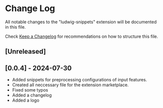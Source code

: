 # Change Log

All notable changes to the "ludwig-snippets" extension will be documented in this file.

Check [Keep a Changelog](http://keepachangelog.com/) for recommendations on how to structure this file.

## [Unreleased]

## [0.0.4] - 2024-07-30

- Added snippets for preprocessing configurations of input features.
- Created all neccessary file for the extension marketplace.
- Fixed some typos
- Added a changelog
- Added a logo
